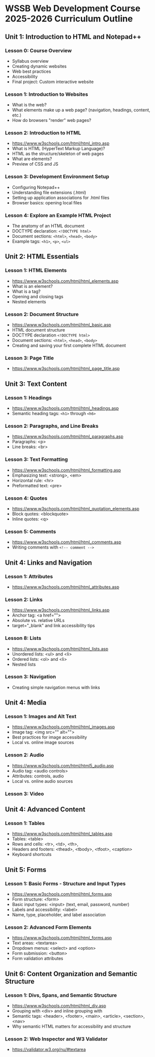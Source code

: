 # WSSB Web Development Course 2025-2026 Curriculum Outline
## Unit 1: Introduction to HTML and Notepad++

### Lesson 0: Course Overview
- Syllabus overview
- Creating dynamic websites
- Web best practices
- Accessibility
- Final project: Custom interactive website

### Lesson 1: Introduction to Websites
- What is the web?
- What elements make up a web page? (navigation, headings, content, etc.)
- How do browsers "render" web pages?

### Lesson 2: Introduction to HTML
- https://www.w3schools.com/html/html_intro.asp
- What is HTML (HyperText Markup Language)?
- HTML as the structure/skeleton of web pages
- What are elements?
- Preview of CSS and JS

### Lesson 3: Development Environment Setup
- Configuring Notepad++
- Understanding file extensions (.html)
- Setting up application associations for .html files
- Browser basics: opening local files

### Lesson 4: Explore an Example HTML Project
- The anatomy of an HTML document
- DOCTYPE declaration: `<!DOCTYPE html>`
- Document sections: `<html>`, `<head>`, `<body>`
- Example tags: `<h1>`, `<p>`, `<ul>`

## Unit 2: HTML Essentials
### Lesson 1: HTML Elements
- https://www.w3schools.com/html/html_elements.asp
- What is an element?
- What is a tag?
- Opening and closing tags
- Nested elements

### Lesson 2: Document Structure
- https://www.w3schools.com/html/html_basic.asp
- HTML document structure
- DOCTYPE declaration `<!DOCTYPE html>`
- Document sections: `<html>`, `<head>`, `<body>`
- Creating and saving your first complete HTML document

### Lesson 3: Page Title
- https://www.w3schools.com/html/html_page_title.asp

## Unit 3: Text Content

### Lesson 1: Headings
- https://www.w3schools.com/html/html_headings.asp
- Semantic heading tags: `<h1>` through `<h6>`

### Lesson 2: Paragraphs, and Line Breaks
- https://www.w3schools.com/html/html_paragraphs.asp
- Paragraphs: \<p>
- Line breaks: \<br>

### Lesson 3: Text Formatting
- https://www.w3schools.com/html/html_formatting.asp
- Emphasizing text: \<strong>, \<em>
- Horizontal rule: \<hr>
- Preformatted text: \<pre>

### Lesson 4: Quotes
- https://www.w3schools.com/html/html_quotation_elements.asp
- Block quotes: \<blockquote>
- Inline quotes: \<q>

### Lesson 5: Comments
- https://www.w3schools.com/html/html_comments.asp
- Writing comments with `<!-- comment -->`

## Unit 4: Links and Navigation

### Lesson 1: Attributes
- https://www.w3schools.com/html/html_attributes.asp

### Lesson 2: Links
- https://www.w3schools.com/html/html_links.asp
- Anchor tag: \<a href="">
- Absolute vs. relative URLs
- target="_blank" and link accessibility tips

### Lesson 8: Lists
- https://www.w3schools.com/html/html_lists.asp
- Unordered lists: \<ul> and \<li>
- Ordered lists: \<ol> and \<li>
- Nested lists

### Lesson 3: Navigation
- Creating simple navigation menus with links

## Unit 4: Media

### Lesson 1: Images and Alt Text
- https://www.w3schools.com/html/html_images.asp
- Image tag: \<img src="" alt="">
- Best practices for image accessibility
- Local vs. online image sources

### Lesson 2: Audio
- https://www.w3schools.com/html/html5_audio.asp
- Audio tag: \<audio controls>
- Attributes: controls, audio
- Local vs. online audio sources

### Lesson 3: Video

## Unit 4: Advanced Content

### Lesson 1: Tables
- https://www.w3schools.com/html/html_tables.asp
- Tables: \<table>
- Rows and cells: \<tr>, \<td>, \<th>,
- Headers and footers: \<thead>, \<tbody>, \<tfoot>, \<caption>
- Keyboard shortcuts

## Unit 5: Forms

### Lesson 1: Basic Forms - Structure and Input Types
- https://www.w3schools.com/html/html_forms.asp
- Form structure: \<form>
- Basic input types: \<input> (text, email, password, number)
- Labels and accessibility: \<label>
- Name, type, placeholder, and label association

### Lesson 2: Advanced Form Elements
- https://www.w3schools.com/html/html_forms.asp
- Text areas: \<textarea>
- Dropdown menus: \<select> and \<option>
- Form submission: \<button>
- Form validation attributes

## Unit 6: Content Organization and Semantic Structure

### Lesson 1: Divs, Spans, and Semantic Structure
- https://www.w3schools.com/html/html_div.asp
- Grouping with \<div> and inline grouping with <span>
- Semantic tags: \<header>, \<footer>, \<main>, \<article>, \<section>, \<nav>
- Why semantic HTML matters for accessibility and structure

### Lesson 2: Web Inspector and W3 Validator
- https://validator.w3.org/nu/#textarea
